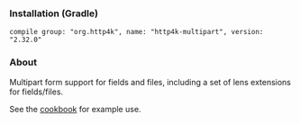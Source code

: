 ### Installation (Gradle)
```compile group: "org.http4k", name: "http4k-multipart", version: "2.32.0"```

### About

Multipart form support for fields and files, including a set of lens extensions for fields/files.

See the [cookbook](/cookbook/multipart_forms/) for example use.
